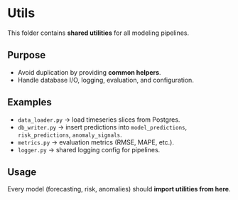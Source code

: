 # Utils

This folder contains **shared utilities** for all modeling pipelines.

## Purpose
- Avoid duplication by providing **common helpers**.
- Handle database I/O, logging, evaluation, and configuration.

## Examples
- `data_loader.py` → load timeseries slices from Postgres.
- `db_writer.py` → insert predictions into `model_predictions`, `risk_predictions`, `anomaly_signals`.
- `metrics.py` → evaluation metrics (RMSE, MAPE, etc.).
- `logger.py` → shared logging config for pipelines.

## Usage
Every model (forecasting, risk, anomalies) should **import utilities from here**.


